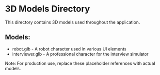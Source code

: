 
# 3D Models Directory

This directory contains 3D models used throughout the application.

## Models:
- robot.glb - A robot character used in various UI elements
- interviewer.glb - A professional character for the interview simulator

Note: For production use, replace these placeholder references with actual models.
